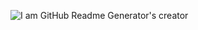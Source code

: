 ![I am GitHub Readme Generator's creator](https://github.com/Adithya-M-Dileep/Adithya-M-Dileep/blob/main/giff.gif?raw=true)
